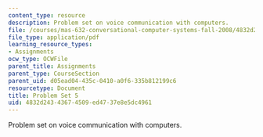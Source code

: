 ```yaml
---
content_type: resource
description: Problem set on voice communication with computers.
file: /courses/mas-632-conversational-computer-systems-fall-2008/4832d24343674509ed4737e8e5dc4961_ps5.pdf
file_type: application/pdf
learning_resource_types:
- Assignments
ocw_type: OCWFile
parent_title: Assignments
parent_type: CourseSection
parent_uid: d05ead04-435c-0410-a0f6-335b812199c6
resourcetype: Document
title: Problem Set 5
uid: 4832d243-4367-4509-ed47-37e8e5dc4961
---
```

Problem set on voice communication with computers.

